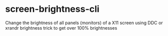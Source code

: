 # screen-brightness-cli
Change the brightness of all panels (monitors) of a X11 screen using DDC or xrandr brightness trick to get over 100% brightnesses
